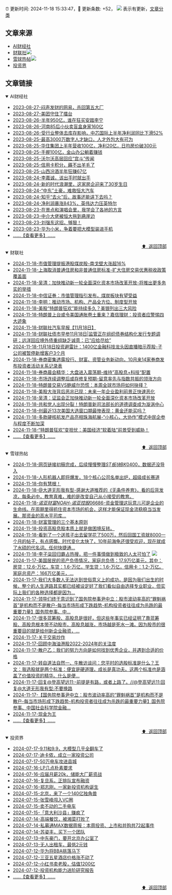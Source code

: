 ##

:alarm_clock: 更新时间: 2024-11-18 15:33:47，:rocket: 更新条数: +52， ![](/assets/dot.png) 表示有更新，[文章分类](/TAGS.md)

## 文章来源

- [AI财经社](#ai财经社)  
- [财联社](#财联社)![](/assets/dot.png)   
- [雪球热帖](#雪球热帖)![](/assets/dot.png)   
- [投资界](#投资界)  

## 文章链接

<details open>
<summary id="ai财经社">
 AI财经社
</summary>


- [2023-08-27-闷声发财的网易，杀回第五大厂](https://www.aicaijing.com.cn/article/18610)  
- [2023-08-27-美团守住了擂台](https://www.aicaijing.com.cn/article/18611)  
- [2023-08-26-半年950亿，谁在狂买安踏李宁](https://www.aicaijing.com.cn/article/18607)  
- [2023-08-26-河南85后小伙卖盲盒身家160亿](https://www.aicaijing.com.cn/article/18608)  
- [2023-08-26-受行业整体去库存影响，中芯国际上半年净利润同比下滑52%](https://www.aicaijing.com.cn/article/18609)  
- [2023-08-25-最高3000万数字人才缺口，人才外包大有可为](https://www.aicaijing.com.cn/article/18601)  
- [2023-08-25-华住集团上半年营收100亿，净利20亿，日均房价破300元](https://www.aicaijing.com.cn/article/18602)  
- [2023-08-25-手握100亿，金山办公躺着赚钱](https://www.aicaijing.com.cn/article/18603)  
- [2023-08-25-沃尔沃高层回应“宫斗”传闻](https://www.aicaijing.com.cn/article/18604)  
- [2023-08-25-信用卡积分，薅不出羊毛了](https://www.aicaijing.com.cn/article/18605)  
- [2023-08-25-山西汾酒半年狂赚67亿](https://www.aicaijing.com.cn/article/18606)  
- [2023-08-24-李嘉诚，该出手时就出手](https://www.aicaijing.com.cn/article/18596)  
- [2023-08-24-新的时代浪潮里，这家房企迎来了30岁生日](https://www.aicaijing.com.cn/article/18597)  
- [2023-08-24-“中东”土豪，难救恒大汽车](https://www.aicaijing.com.cn/article/18598)  
- [2023-08-24-知乎“去火”后，故事还能讲下去吗？](https://www.aicaijing.com.cn/article/18599)  
- [2023-08-24-净利润暴涨843%，英伟达力压英特尔](https://www.aicaijing.com.cn/article/18600)  
- [2023-08-23-在景点和演唱会里，我学会了各地的方言](https://www.aicaijing.com.cn/article/18591)  
- [2023-08-23-中介大佬被恒大拖到悬崖边](https://www.aicaijing.com.cn/article/18592)  
- [2023-08-23-刘强东这招，够狠！](https://www.aicaijing.com.cn/article/18593)  
- [2023-08-23-华为小米，争着要把大模型装进手机](https://www.aicaijing.com.cn/article/18594)  
- [......【查看更多】......](/details/AI财经社.md)

<div align="right"><a href="#文章来源">⬆ &nbsp;返回顶部</a></div>
</details>

<details open>
<summary id="财联社">
 财联社
</summary>


- [2024-11-18-市值管理提振港股煤炭股-南戈壁大涨超16%](https://www.cls.cn/detail/1861486)  
- [2024-11-18-上海取消普通住房和非普通住房标准-扩大住房交易优惠税收政策覆盖面](https://www.cls.cn/detail/1861507)  
- [2024-11-18-吴清：加快推动新一轮全面深化资本市场改革开放-将推出更多务实的举措](https://www.cls.cn/detail/1861474)  
- [2024-11-18-中信证券：市值管理指引发布，煤炭板块有望受益](https://www.cls.cn/detail/1861442)  
- [2024-11-18-李明：推动市场、机构、产品全方位、制度型开放](https://www.cls.cn/detail/1861461)  
- [2024-11-18-美股“特朗普狂欢”能持续多久？美银列出三大风险](https://www.cls.cn/detail/1861438)  
- [2024-11-18-特朗普上台或令美国通胀卷土重来？嘉信理财：投资者应警惕四大迹象](https://www.cls.cn/detail/1861336)  
- [2024-11-18-财联社汽车早报【11月18日】](https://www.cls.cn/detail/1861363)  
- [2024-11-18-财联社债市早参11月18日|监管正在组织债券结构化发行专题调研；远洋回应境外债重组缺乏诚意：已“应给尽给”](https://www.cls.cn/detail/1861334)  
- [2024-11-18-11月18日投资避雷针：1400亿金融科技龙头因直播暗示荐股-子公司被暂停新增客户3个月](https://www.cls.cn/detail/1861311)  
- [2024-11-18-券商密集透露投行、财富、资管业务新动向，10月来14家券商发布投资者活动关系记录表](https://www.cls.cn/detail/1861325)  
- [2024-11-18-券商晨会精华：大盘进入震荡期-维持”高股息+科技“配置](https://www.cls.cn/detail/1861350)  
- [2024-11-18-市场连续调整后或存修复预期-留意率先与指数共振的领涨方向](https://www.cls.cn/detail/1861387)  
- [2024-11-18-特朗普交易VS鲍威尔恐慌：本周全球市场将如何抉择？](https://www.cls.cn/detail/1861364)  
- [2024-11-18-美股大涨背后恶兆已现：未来一年企业盈利前景正快速恶化](https://www.cls.cn/detail/1861347)  
- [2024-11-18-吴清：证监会正加快推动新一轮全面深化资本市场改革开放](https://www.cls.cn/detail/1861475)  
- [2024-11-18-共和党人出现分裂！特朗普新司法部长的道德调查成为漩涡中心](https://www.cls.cn/detail/1861470)  
- [2024-11-18-创最近13次美国大选窗口期最惨表现：黄金还能买吗？](https://www.cls.cn/detail/1861480)  
- [2024-11-18-多款硬核航发产品亮相珠海航展-“小核心，大协作”模式中民企参与程度不断加深](https://www.cls.cn/detail/1861525)  
- [2024-11-18-“特朗普狂欢”变担忧：美国经济“软着陆”前景受到威胁！](https://www.cls.cn/detail/1861529)  
- [......【查看更多】......](/details/财联社.md)

<div align="right"><a href="#文章来源">⬆ &nbsp;返回顶部</a></div>
</details>

<details open>
<summary id="雪球热帖">
 雪球热帖
</summary>


- [2024-11-18-网页链接初稿完成，后续慢慢整理$ST板块BK0400$，数据还没导入](https://xueqiu.com/2839060492/313241851)  
- [2024-11-18-人形机器人即将爆发，18个核心公司名单出炉，超级成长赛道](https://xueqiu.com/3721066380/313177863)  
- [2024-11-18-你有慧根！](https://xueqiu.com/1247347556/313204797)  
- [2024-11-18-@大道无形我有型-感谢大道推荐的《无条件养育》，看的后背发凉，每条必中，教育真难，难的是改变自己从小接受的教育。](https://xueqiu.com/1296898272/313196989)  
- [2024-11-18-$诺亚财富NOAH$-$诺亚控股06686$-资金管理这玩意儿可是企业的生命线。在周期里得抓住资本市场的机会，这样才能保证现金流稳稳当当发展。那资金的高水平司库...](https://xueqiu.com/7981677245/313155890)  
- [2024-11-18-财富管理的三个基本原则](https://xueqiu.com/9199209149/313206372)  
- [2024-11-18-投资高股息股本质上就是做困境反转。](https://xueqiu.com/2093337947/313139522)  
- [2024-11-18-看到了一个送孩子出去留学花了500万，然后回国工资就8000一个月的帖子，有点感慨。时代变化太快了，10年前海龟还很受欢迎，现在就成了水硕的代名词。任何快捷通...](https://xueqiu.com/6803553117/313177247)  
- [2024-11-18-李子柒回归霸占热搜，把一件事情做到极致的人太可怕了](https://xueqiu.com/2524803655/313239170) ![](/assets/new.png)  
- [2024-11-17-美国居民的资产负债情况，家庭总负债：17.9万亿美元，其中：房贷：12.6-万亿，车贷：1.6-万亿，学生贷：1.6-万亿，信用卡：1.2-万亿。家庭总资产：166万亿美元，...](https://xueqiu.com/8056783660/313076723)  
- [2024-11-17-我们大多数人无法达到世俗意义上的成功，是因为我们出生的时候，整个的人生道路其实都已经被设定好了我们看似自由选择专业职业，但实际上我们的各种选择都是因为...](https://xueqiu.com/6719117336/313076018)  
- [2024-11-17-领导们终于意识到了国务院参事尹中立：股市波动率高的“罪魁祸首”是机构而不是散户-每当市场形成下跌趋势-机构投资者往往成为杀跌的最重要力量】国务院参事、中...](https://xueqiu.com/7977283243/313080840)  
- [2024-11-17-很多蓝筹股、高股息是很好，但这些年事实已经证明了靠蓝筹股、高股息根本带不动股市，高股息越涨，市场越是死水一滩。因为股市的很重要目的就是给创新企业融资，...](https://xueqiu.com/2093337947/313077837)  
- [2024-11-17-关于交易炒作](https://xueqiu.com/4111857140/313088894)  
- [2024-11-17-回顾中海油港股2022-2024年的关注度](https://xueqiu.com/7123126150/313088357)  
- [2024-11-17-散户乙：我们的努力方向是如何找到优秀企业，并遇到合适的价格](https://xueqiu.com/1233777375/313076920)  
- [2024-11-17-转自道法自然一、牛散访谈问：您平时的选股标准是什么？王文：我选股就是两个标准：便宜是硬道理，成长是真功夫。这两个标准也是涵盖了价值投资的精华。什么是便...](https://xueqiu.com/3253330628/313104615)  
- [2024-11-17-回复@登高望远11:-前提是有路，或者上路了。//@登高望远11:回复@大道无形我有型:不要换路](https://xueqiu.com/1247347556/313080861)  
- [2024-11-17-【国务院参事尹中立：股市波动率高的“罪魁祸首”是机构而不是散户-每当市场形成下跌趋势-机构投资者往往成为杀跌的最重要力量】国务院参事、中国社会科学院金融...](https://xueqiu.com/6615553088/313094230)  
- [2024-11-17-现金为王](https://xueqiu.com/3407267469/313102918)  
- [......【查看更多】......](/details/雪球热帖.md)

<div align="right"><a href="#文章来源">⬆ &nbsp;返回顶部</a></div>
</details>

<details open>
<summary id="投资界">
 投资界
</summary>


- [2024-07-17-9.11和9.9，大模型几乎全翻车了](https://posts.careerengine.us/p/6697778c44726b29bffa3a09)  
- [2024-07-17-迪卡侬，成立一家投资公司](https://posts.careerengine.us/p/6697778c44726b29bffa3a01)  
- [2024-07-17-50万电车攻进县城](https://posts.careerengine.us/p/6697779c831e1d29eea44253)  
- [2024-07-16-LP几点朴素要求](https://posts.careerengine.us/p/669636a8720ed522248054dc)  
- [2024-07-16-应届月薪20k，储能大厂薪资战](https://posts.careerengine.us/p/669636a8720ed522248054d4)  
- [2024-07-16-复旦系，正排队宣布融资](https://posts.careerengine.us/p/66963699cb38e136a496986c)  
- [2024-07-16-郑志刚，一家新投资机构诞生](https://posts.careerengine.us/p/66963699cb38e136a4969874)  
- [2024-07-15-北京，来了一个140亿独角兽](https://posts.careerengine.us/p/6694db59a0c3ac562b61f9af)  
- [2024-07-15-张雪峰闯入VC圈](https://posts.careerengine.us/p/6694db59a0c3ac562b61f9b7)  
- [2024-07-15-卖不动的二手电车](https://posts.careerengine.us/p/6694db6836b2f1565d9b541a)  
- [2024-07-15-「意大利沙县」赚疯了](https://posts.careerengine.us/p/6694db6836b2f1565d9b5422)  
- [2024-07-14-高端餐饮，被湘菜打败了](https://posts.careerengine.us/p/6693862333c6e710d0bf9dc4)  
- [2024-07-14-私募通MAX数据周报：本周投资、上市和并购共72起事件](https://posts.careerengine.us/p/6693862333c6e710d0bf9dcc)  
- [2024-07-14-苏姿丰，买下一个团队](https://posts.careerengine.us/p/6693861481427510b2b9c123)  
- [2024-07-13-中东豪门，要开北京办公室了](https://posts.careerengine.us/p/66922794a876f80d113b51fe)  
- [2024-07-13-无人出租车，最低2元钱](https://posts.careerengine.us/p/669227b82202ae0dfac5d713)  
- [2024-07-12-华为将BBA挑落马下](https://posts.careerengine.us/p/6690a6c68082df14ead7eaac)  
- [2024-07-12-三亚五星酒店价格涨不动了](https://posts.careerengine.us/p/6690a6c68082df14ead7eaa4)  
- [2024-07-12-小红书卖老股，估值1200亿](https://posts.careerengine.us/p/6690a6b756b00014bcc00e8f)  
- [2024-07-12-投资机构能力进阶研究报告](https://posts.careerengine.us/p/6690a6b756b00014bcc00e87)  
- [......【查看更多】......](/details/投资界.md)

<div align="right"><a href="#文章来源">⬆ &nbsp;返回顶部</a></div>
</details>
